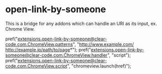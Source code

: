 open-link-by-someone
====================

This is a bridge for any addons which can handle an URI as its input, ex. Chrome View.

pref("extensions.open-link-by-someone@clear-code.com.ChromeView.patterns",
     "http://www.example.com/ http://example.jp/path/to/page*");
pref("extensions.open-link-by-someone@clear-code.com.ChromeView.handler",
     "script");
pref("extensions.open-link-by-someone@clear-code.com.ChromeView.script",
     "chromeview.launch(href)");

